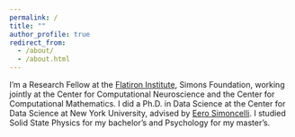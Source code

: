 ```yaml
---
permalink: /
title: ""
author_profile: true
redirect_from:
  - /about/
  - /about.html
---
```

 
I’m a Research Fellow at the [Flatiron Institute](https://www.simonsfoundation.org/flatiron/), Simons Foundation, working jointly at the Center for Computational Neuroscience and the Center for Computational Mathematics. I did a Ph.D. in Data Science at the Center for Data Science at New York University, advised by [Eero Simoncelli](https://www.cns.nyu.edu/~eero/). I studied Solid State Physics for my bachelor’s and Psychology for my master’s.






